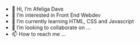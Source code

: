 - 👋 Hi, I’m Afeliga Dave
- 👀 I’m interested in Front End Webdev
- 🌱 I’m currently learning HTML, CSS and Javascript
- 💞️ I’m looking to collaborate on ...
- 📫 How to reach me ...

<!---
Afeliga/Afeliga is a ✨ special ✨ repository because its `README.md` (this file) appears on your GitHub profile.
You can click the Preview link to take a look at your changes.
--->
